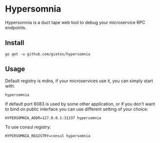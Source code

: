 # Hypersomnia

Hypersomnia is a duct tape web tool to debug your microservice RPC endpoints.

## Install
```
go get -u github.com/gietos/hypersomnia
```

## Usage

Default registry is mdns, if your microservices use it, you can simply start with:
```
hypersomnia
```

If default port 8083 is used by some other application, or if you don't want to bind on public interface you can use different setting of your choice:
```
HYPERSOMNIA_ADDR=127.0.0.1:31337 hypersomnia
```

To use consul registry:
```
HYPERSOMNIA_REGISTRY=consul hypersomnia
```
